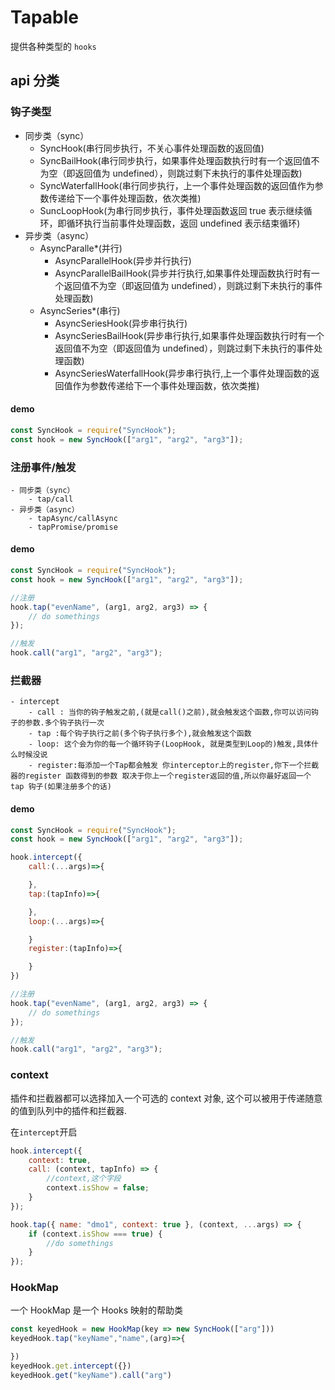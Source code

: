 # Tapable

提供各种类型的 `hooks`

## api 分类

### 钩子类型

-   同步类（sync）
    -   SyncHook(串行同步执行，不关心事件处理函数的返回值)
    -   SyncBailHook(串行同步执行，如果事件处理函数执行时有一个返回值不为空（即返回值为 undefined），则跳过剩下未执行的事件处理函数)
    -   SyncWaterfallHook(串行同步执行，上一个事件处理函数的返回值作为参数传递给下一个事件处理函数，依次类推)
    -   SuncLoopHook(为串行同步执行，事件处理函数返回 true 表示继续循环，即循环执行当前事件处理函数，返回 undefined 表示结束循环)
-   异步类（async）
    -   AsyncParalle\*(并行)
        -   AsyncParallelHook(异步并行执行)
        -   AsyncParallelBailHook(异步并行执行,如果事件处理函数执行时有一个返回值不为空（即返回值为 undefined），则跳过剩下未执行的事件处理函数)
    -   AsyncSeries\*(串行)
        -   AsyncSeriesHook(异步串行执行)
        -   AsyncSeriesBailHook(异步串行执行,如果事件处理函数执行时有一个返回值不为空（即返回值为 undefined），则跳过剩下未执行的事件处理函数)
        -   AsyncSeriesWaterfallHook(异步串行执行,上一个事件处理函数的返回值作为参数传递给下一个事件处理函数，依次类推)

#### demo

```javascript
const SyncHook = require("SyncHook");
const hook = new SyncHook(["arg1", "arg2", "arg3"]);
```

### 注册事件/触发

    - 同步类（sync）
        - tap/call
    - 异步类（async）
        - tapAsync/callAsync
        - tapPromise/promise

#### demo

```javascript
const SyncHook = require("SyncHook");
const hook = new SyncHook(["arg1", "arg2", "arg3"]);

//注册
hook.tap("evenName", (arg1, arg2, arg3) => {
    // do somethings
});

//触发
hook.call("arg1", "arg2", "arg3");
```

### 拦截器

    - intercept
        - call : 当你的钩子触发之前,(就是call()之前),就会触发这个函数,你可以访问钩子的参数.多个钩子执行一次
        - tap :每个钩子执行之前(多个钩子执行多个),就会触发这个函数
        - loop: 这个会为你的每一个循环钩子(LoopHook, 就是类型到Loop的)触发,具体什么时候没说
        - register:每添加一个Tap都会触发 你interceptor上的register,你下一个拦截器的register 函数得到的参数 取决于你上一个register返回的值,所以你最好返回一个 tap 钩子(如果注册多个的话)

#### demo

```javascript
const SyncHook = require("SyncHook");
const hook = new SyncHook(["arg1", "arg2", "arg3"]);

hook.intercept({
    call:(...args)=>{

    },
    tap:(tapInfo)=>{

    },
    loop:(...args)=>{

    }
    register:(tapInfo)=>{

    }
})

//注册
hook.tap("evenName", (arg1, arg2, arg3) => {
    // do somethings
});

//触发
hook.call("arg1", "arg2", "arg3");
```

### context

插件和拦截器都可以选择加入一个可选的 context 对象, 这个可以被用于传递随意的值到队列中的插件和拦截器.

在`intercept`开启

```javascript
hook.intercept({
    context: true,
    call: (context, tapInfo) => {
        //context,这个字段
        context.isShow = false;
    }
});

hook.tap({ name: "dmo1", context: true }, (context, ...args) => {
    if (context.isShow === true) {
        //do somethings
    }
});
```

### HookMap

一个 HookMap 是一个 Hooks 映射的帮助类
```javascript
const keyedHook = new HookMap(key => new SyncHook(["arg"]))
keyedHook.tap("keyName","name",(arg)=>{

})
keyedHook.get.intercept({})
keyedHook.get("keyName").call("arg")

```

